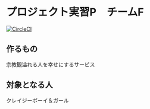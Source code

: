 # プロジェクト実習P　チームF

[![CircleCI](https://circleci.com/gh/Sorarinu/ProjectP2016_F.svg?style=svg&circle-token=2d1493a01a9f91d4a5bebafb455ca693b342142b)](https://circleci.com/gh/Sorarinu/ProjectP2016_F)

## 作るもの
宗教観溢れる人を幸せにするサービス

## 対象となる人
クレイジーボーイ＆ガール
